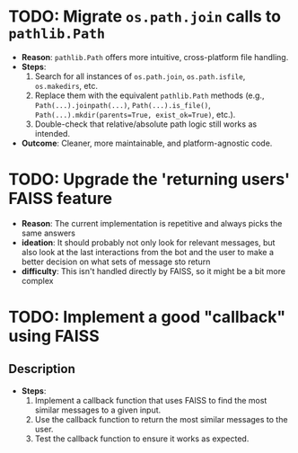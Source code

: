 # TODO: Migrate `os.path.join` calls to `pathlib.Path`
- **Reason**: `pathlib.Path` offers more intuitive, cross-platform file handling.
- **Steps**:
  1. Search for all instances of `os.path.join`, `os.path.isfile`, `os.makedirs`, etc.
  2. Replace them with the equivalent `pathlib.Path` methods (e.g., `Path(...).joinpath(...)`, `Path(...).is_file()`, `Path(...).mkdir(parents=True, exist_ok=True)`, etc.).
  3. Double-check that relative/absolute path logic still works as intended.
- **Outcome**: Cleaner, more maintainable, and platform-agnostic code.

# TODO: Upgrade the 'returning users' FAISS feature
- **Reason**: The current implementation is repetitive and always picks the same answers
- **ideation**: It should probably not only look for relevant messages, but also look at the last interactions from the bot and the user to make a better decision on what sets of message sto return
- **difficulty**: This isn't handled directly by FAISS, so it might be a bit more complex

# TODO: Implement a good "callback" using FAISS
## Description
- **Steps**:
  1. Implement a callback function that uses FAISS to find the most similar messages to a given input.
  2. Use the callback function to return the most similar messages to the user.
  3. Test the callback function to ensure it works as expected.

